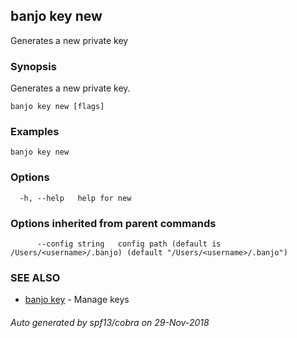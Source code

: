 ## banjo key new

Generates a new private key

### Synopsis

Generates a new private key.

```
banjo key new [flags]
```

### Examples

```
banjo key new
```

### Options

```
  -h, --help   help for new
```

### Options inherited from parent commands

```
      --config string   config path (default is /Users/<username>/.banjo) (default "/Users/<username>/.banjo")
```

### SEE ALSO

* [banjo key](banjo_key.md)	 - Manage keys

###### Auto generated by spf13/cobra on 29-Nov-2018
